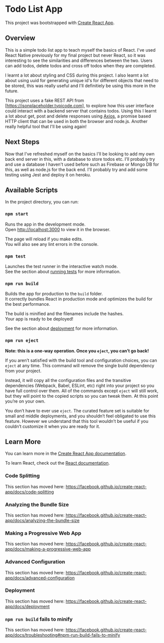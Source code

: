 # Todo List App

This project was bootstrapped with [Create React App](https://github.com/facebook/create-react-app).

## Overview
This is a simple todo list app to teach myself the basics of React. I've used React Native previously for my final project but never React, so it was interesting to see the similarities and differences between the two. Users can add todos, delete todos and cross off todos when they are completed.

I learnt a lot about styling and CSS during this project. I also learnt a lot about using uuid for generating unique id's for different objects that need to be stored, this was really useful and I'll definitiely be using this more in the future. 

This project uses a fake REST API from [https://jsonplaceholder.typicode.com], to explore how this user interface could interact with a backend server that contains todos. Using this I learnt a lot about get, post and delete responses using [Axios](https://github.com/axios/axios), a promise based HTTP client that can be used in both the browser and node.js. Another really helpful tool that I'll be using again! 

## Next Steps
Now that I've refreshed myself on the basics I'll be looking to add my own back end server in this, with a database to store todos etc. I'll probably try and use a database I haven't used before such as Firebase or Mongo DB for this, as well as node.js for the back end. I'll probably try and add some testing using Jest and deploy it on heroku.


## Available Scripts

In the project directory, you can run:

### `npm start`

Runs the app in the development mode.<br>
Open [http://localhost:3000](http://localhost:3000) to view it in the browser.

The page will reload if you make edits.<br>
You will also see any lint errors in the console.

### `npm test`

Launches the test runner in the interactive watch mode.<br>
See the section about [running tests](https://facebook.github.io/create-react-app/docs/running-tests) for more information.

### `npm run build`

Builds the app for production to the `build` folder.<br>
It correctly bundles React in production mode and optimizes the build for the best performance.

The build is minified and the filenames include the hashes.<br>
Your app is ready to be deployed!

See the section about [deployment](https://facebook.github.io/create-react-app/docs/deployment) for more information.

### `npm run eject`

**Note: this is a one-way operation. Once you `eject`, you can’t go back!**

If you aren’t satisfied with the build tool and configuration choices, you can `eject` at any time. This command will remove the single build dependency from your project.

Instead, it will copy all the configuration files and the transitive dependencies (Webpack, Babel, ESLint, etc) right into your project so you have full control over them. All of the commands except `eject` will still work, but they will point to the copied scripts so you can tweak them. At this point you’re on your own.

You don’t have to ever use `eject`. The curated feature set is suitable for small and middle deployments, and you shouldn’t feel obligated to use this feature. However we understand that this tool wouldn’t be useful if you couldn’t customize it when you are ready for it.

## Learn More

You can learn more in the [Create React App documentation](https://facebook.github.io/create-react-app/docs/getting-started).

To learn React, check out the [React documentation](https://reactjs.org/).

### Code Splitting

This section has moved here: https://facebook.github.io/create-react-app/docs/code-splitting

### Analyzing the Bundle Size

This section has moved here: https://facebook.github.io/create-react-app/docs/analyzing-the-bundle-size

### Making a Progressive Web App

This section has moved here: https://facebook.github.io/create-react-app/docs/making-a-progressive-web-app

### Advanced Configuration

This section has moved here: https://facebook.github.io/create-react-app/docs/advanced-configuration

### Deployment

This section has moved here: https://facebook.github.io/create-react-app/docs/deployment

### `npm run build` fails to minify

This section has moved here: https://facebook.github.io/create-react-app/docs/troubleshooting#npm-run-build-fails-to-minify
